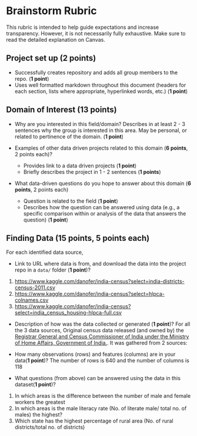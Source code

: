 # Brainstorm Rubric

This rubric is intended to help guide expectations and increase transparency. However, it is not necessarily fully exhaustive. Make sure to read the detailed explanation on Canvas.

## Project set up (2 points)
- Successfully creates repository and adds all group members to the repo. (**1 point**)
- Uses well formatted markdown throughout this document (headers for each section, lists where appropriate, hyperlinked words, etc.) (**1 point**)

## Domain of Interest (13 points)
- Why are you interested in this field/domain? Describes in at least 2 - 3 sentences why the group is interested in this area. May be personal, or related to pertinence of the domain. (**1 point**)
- Examples of other data driven projects related to this domain (**6 points**, 2 points each)?
    - Provides link to a data driven projects (**1 point**)
    - Briefly describes the project in 1 - 2 sentences (**1 points**)

- What data-driven questions do you hope to answer about this domain (**6 points**, 2 points each)
    - Question is related to the field (**1 point**)
    - Describes how the question can be answered using data (e.g., a specific comparison within or analysis of the data that answers the question) (**1 point**)

## Finding Data (**15 points**, 5 points each)
For each identified data source, 
- Link to URL where data is from, and download the data into the project repo in a `data/` folder (**1 point**)?
1. https://www.kaggle.com/danofer/india-census?select=india-districts-census-2011.csv
2. https://www.kaggle.com/danofer/india-census?select=hlpca-colnames.csv
3. https://www.kaggle.com/danofer/india-census?select=india_census_housing-hlpca-full.csv

- Description of how was the data collected or generated (**1 point**)?
For all the 3 data sources,
Original census data released (and owned by) the [Registrar General and Census Commissioner of India under the Ministry of Home Affairs, Government of India.](https://censusindia.gov.in). It was gathered from 2 sources:
[](https://github.com/pigshell/india-census-2011)
[](https://github.com/nishusharma1608/India-Census-2011-Analysis)

- How many observations (rows) and features (columns) are in your data(**1 point**)?
The number of rows is 640 and the number of columns is 118

- What questions (from above) can be answered using the data in this dataset(**1 point**)?
1.  In which areas is the difference between the number of male and female workers the greatest
2. In which areas is the male literacy rate (No. of literate male/ total no. of males) the highest?
3. Which state has the highest percentage of rural area (No. of rural districts/total no. of districts)
